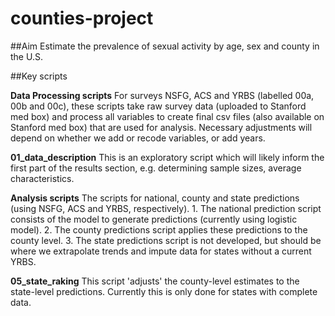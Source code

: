 # counties-project

##Aim
Estimate the prevalence of sexual activity by age, sex and county in the U.S.

##Key scripts

**Data Processing scripts**
For surveys NSFG, ACS and YRBS (labelled 00a, 00b and 00c), these scripts take raw survey data (uploaded to Stanford med box) and process all variables to create final csv files (also available on Stanford med box) that are used for analysis.  Necessary adjustments will depend on whether we add or recode variables, or add years.

**01_data_description**
This is an exploratory script which will likely inform the first part of the results section, e.g. determining sample sizes, average characteristics. 

**Analysis scripts**
The scripts for national, county and state predictions (using NSFG, ACS and YRBS, respectively). 1. The national prediction script consists of the model to generate predictions (currently using logistic model). 
2. The county predictions script applies these predictions to the county level. 
3. The state predictions script is not developed, but should be where we extrapolate trends and impute data for states without a current YRBS.

**05_state_raking**
This script 'adjusts' the county-level estimates to the state-level predictions. Currently this is only done for states with complete data.


